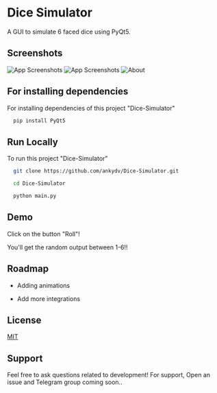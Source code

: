 
# Dice Simulator

A GUI to simulate 6 faced dice using PyQt5. 

## Screenshots

![App Screenshots](https://user-images.githubusercontent.com/54206927/147590493-4e9f4503-9c3d-4c00-b92d-40d301c48446.png)
![App Screenshots](https://user-images.githubusercontent.com/54206927/147590574-9a813ebf-f91a-458b-8770-39b36242f9ac.png)
![About](https://user-images.githubusercontent.com/54206927/147586749-bc6f5a49-668b-4e42-baed-cf3ac5d395ff.png)



## For installing dependencies

For installing dependencies of this project "Dice-Simulator"

```bash
  pip install PyQt5
```


## Run Locally

To run this project "Dice-Simulator"

```bash
  git clone https://github.com/ankydv/Dice-Simulator.git
```

```bash
  cd Dice-Simulator
```

```bash
  python main.py
```
## Demo

Click on the button "Roll"!

You'll get the random output between 1-6!!



## Roadmap

- Adding animations

- Add more integrations


## License

[MIT](https://choosealicense.com/licenses/mit/)


## Support

Feel free to ask questions related to development!
For support, Open an issue and Telegram group coming soon..

